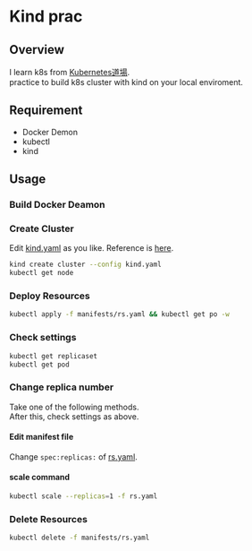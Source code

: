 # Kind prac

## Overview

I learn k8s from [Kubernetes道場](https://cstoku.dev/posts/2018/k8sdojo-01/).  
practice to build k8s cluster with kind on your local enviroment.  

## Requirement

- Docker Demon
- kubectl
- kind

## Usage

### Build Docker Deamon

### Create Cluster

Edit [kind.yaml](kind.yaml) as you like.
Reference is [here](https://kind.sigs.k8s.io/docs/user/configuration).  

```sh
kind create cluster --config kind.yaml
kubectl get node
```

### Deploy Resources

```sh
kubectl apply -f manifests/rs.yaml && kubectl get po -w
```

### Check settings

```sh
kubectl get replicaset
kubectl get pod
```

### Change replica number

Take one of the following methods.  
After this, check settings as above.

#### Edit manifest file

Change `spec:replicas:` of [rs.yaml](manifests/rs.yaml#L6).

#### scale command

```sh
kubectl scale --replicas=1 -f rs.yaml
```

### Delete Resources

```sh
kubectl delete -f manifests/rs.yaml
```
